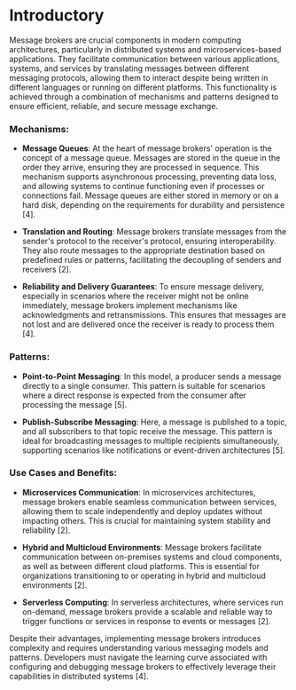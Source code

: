 # Introductory 

Message brokers are crucial components in modern computing architectures, particularly in distributed systems and microservices-based applications. They facilitate communication between various applications, systems, and services by translating messages between different messaging protocols, allowing them to interact despite being written in different languages or running on different platforms. This functionality is achieved through a combination of mechanisms and patterns designed to ensure efficient, reliable, and secure message exchange.

### Mechanisms:

- **Message Queues**: At the heart of message brokers' operation is the concept of a message queue. Messages are stored in the queue in the order they arrive, ensuring they are processed in sequence. This mechanism supports asynchronous processing, preventing data loss, and allowing systems to continue functioning even if processes or connections fail. Message queues are either stored in memory or on a hard disk, depending on the requirements for durability and persistence [4].

- **Translation and Routing**: Message brokers translate messages from the sender's protocol to the receiver's protocol, ensuring interoperability. They also route messages to the appropriate destination based on predefined rules or patterns, facilitating the decoupling of senders and receivers [2].

- **Reliability and Delivery Guarantees**: To ensure message delivery, especially in scenarios where the receiver might not be online immediately, message brokers implement mechanisms like acknowledgments and retransmissions. This ensures that messages are not lost and are delivered once the receiver is ready to process them [4].

### Patterns:

- **Point-to-Point Messaging**: In this model, a producer sends a message directly to a single consumer. This pattern is suitable for scenarios where a direct response is expected from the consumer after processing the message [5].

- **Publish-Subscribe Messaging**: Here, a message is published to a topic, and all subscribers to that topic receive the message. This pattern is ideal for broadcasting messages to multiple recipients simultaneously, supporting scenarios like notifications or event-driven architectures [5].

### Use Cases and Benefits:

- **Microservices Communication**: In microservices architectures, message brokers enable seamless communication between services, allowing them to scale independently and deploy updates without impacting others. This is crucial for maintaining system stability and reliability [2].

- **Hybrid and Multicloud Environments**: Message brokers facilitate communication between on-premises systems and cloud components, as well as between different cloud platforms. This is essential for organizations transitioning to or operating in hybrid and multicloud environments [2].

- **Serverless Computing**: In serverless architectures, where services run on-demand, message brokers provide a scalable and reliable way to trigger functions or services in response to events or messages [2].

Despite their advantages, implementing message brokers introduces complexity and requires understanding various messaging models and patterns. Developers must navigate the learning curve associated with configuring and debugging message brokers to effectively leverage their capabilities in distributed systems [4].

